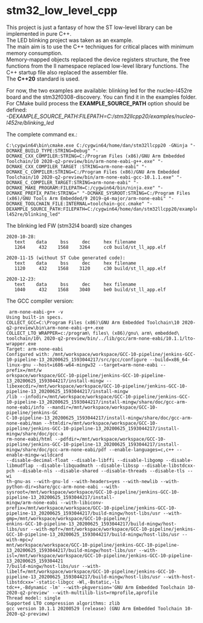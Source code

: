 # stm32_low_level_cpp

This project is just a fantasy of how the ST low-level library can be implemented in pure C++.</br>
The LED blinking project was taken as an example.</br>
The main aim is to use the C++ techniques for critical places with minimum memory consumption.</br>
Memory-mapped objects replaced the device registers structure, the free functions from the ll namespace replaced low-level library functions.
The C++ startup file also replaced the assembler file.</br>
The **C++20** standard is used.</br>

For now, the two examples are available: blinking led for the nucleo-l452re board and the stm32f0308-discovery. You can find it in the examples folder.
For CMake build process the **EXAMPLE_SOURCE_PATH** option should be defined:</br>
_-DEXAMPLE_SOURCE_PATH:FILEPATH=C:/stm32llcpp20/examples/nucleo-l452re/blinking_led_

The complete command ex.:
```
C:\cygwin64\bin\cmake.exe C:/cygwin64/home/dan/stm32llcpp20 -GNinja "-DCMAKE_BUILD_TYPE:STRING=Debug" "-DCMAKE_CXX_COMPILER:STRING=C:/Program Files (x86)/GNU Arm Embedded Toolchain/10 2020-q2-preview/bin/arm-none-eabi-g++.exe" "-DCMAKE_CXX_COMPILER_TARGET :STRING=arm-none-eabi" "-DCMAKE_C_COMPILER:STRING=C:/Program Files (x86)/GNU Arm Embedded Toolchain/10 2020-q2-preview/bin/arm-none-eabi-gcc-10.1.1.exe" "-DCMAKE_C_COMPILER_TARGET:STRING=arm-none-eabi" "-DCMAKE_MAKE_PROGRAM:FILEPATH=C:/cygwin64/bin/ninja.exe" "-DCMAKE_PREFIX_PATH:STRING=" "-DCMAKE_SYSROOT:STRING=C:/Program Files (x86)/GNU Tools Arm Embedded/9 2019-q4-major/arm-none-eabi" "-DCMAKE_TOOLCHAIN_FILE:INTERNAL=toolchain-gcc.cmake" "-DEXAMPLE_SOURCE_PATH:FILEPATH=C:/cygwin64/home/dan/stm32llcpp20/examples/nucleo-l452re/blinking_led"
```

The blinking led FW (stm32l4 board) size changes
```
2020-10-28:
   text    data     bss     dec     hex filename
   1264     432    1568    3264     cc0 build/st_ll_app.elf
```
```   
2020-11-15 (without ST Cube generated code):
   text    data     bss     dec     hex filename
   1120     432    1568    3120     c30 build/st_ll_app.elf
```
```
2020-12-23:
   text    data     bss     dec     hex filename
   1040     432    1568    3040     be0 build/st_ll_app.elf
```

The GCC compiler version:</br>
``` 
 arm-none-eabi-g++ -v
Using built-in specs.
COLLECT_GCC=C:\Program Files (x86)\GNU Arm Embedded Toolchain\10 2020-q2-preview\bin\arm-none-eabi-g++.exe
COLLECT_LTO_WRAPPER=c:/program\ files\ (x86)/gnu\ arm\ embedded\ toolchain/10\ 2020-q2-preview/bin/../lib/gcc/arm-none-eabi/10.1.1/lto-wrapper.exe
Target: arm-none-eabi
Configured with: /mnt/workspace/workspace/GCC-10-pipeline/jenkins-GCC-10-pipeline-13_20200625_1593044217/src/gcc/configure --build=x86_64-linux-gnu --host=i686-w64-mingw32 --target=arm-none-eabi --prefix=/mnt/w
orkspace/workspace/GCC-10-pipeline/jenkins-GCC-10-pipeline-13_20200625_1593044217/install-mingw --libexecdir=/mnt/workspace/workspace/GCC-10-pipeline/jenkins-GCC-10-pipeline-13_20200625_1593044217/install-mingw
/lib --infodir=/mnt/workspace/workspace/GCC-10-pipeline/jenkins-GCC-10-pipeline-13_20200625_1593044217/install-mingw/share/doc/gcc-arm-none-eabi/info --mandir=/mnt/workspace/workspace/GCC-10-pipeline/jenkins-GC
C-10-pipeline-13_20200625_1593044217/install-mingw/share/doc/gcc-arm-none-eabi/man --htmldir=/mnt/workspace/workspace/GCC-10-pipeline/jenkins-GCC-10-pipeline-13_20200625_1593044217/install-mingw/share/doc/gcc-a
rm-none-eabi/html --pdfdir=/mnt/workspace/workspace/GCC-10-pipeline/jenkins-GCC-10-pipeline-13_20200625_1593044217/install-mingw/share/doc/gcc-arm-none-eabi/pdf --enable-languages=c,c++ --enable-mingw-wildcard
--disable-decimal-float --disable-libffi --disable-libgomp --disable-libmudflap --disable-libquadmath --disable-libssp --disable-libstdcxx-pch --disable-nls --disable-shared --disable-threads --disable-tls --wi
th-gnu-as --with-gnu-ld --with-headers=yes --with-newlib --with-python-dir=share/gcc-arm-none-eabi --with-sysroot=/mnt/workspace/workspace/GCC-10-pipeline/jenkins-GCC-10-pipeline-13_20200625_1593044217/install-
mingw/arm-none-eabi --with-libiconv-prefix=/mnt/workspace/workspace/GCC-10-pipeline/jenkins-GCC-10-pipeline-13_20200625_1593044217/build-mingw/host-libs/usr --with-gmp=/mnt/workspace/workspace/GCC-10-pipeline/j
enkins-GCC-10-pipeline-13_20200625_1593044217/build-mingw/host-libs/usr --with-mpfr=/mnt/workspace/workspace/GCC-10-pipeline/jenkins-GCC-10-pipeline-13_20200625_1593044217/build-mingw/host-libs/usr --with-mpc=/
mnt/workspace/workspace/GCC-10-pipeline/jenkins-GCC-10-pipeline-13_20200625_1593044217/build-mingw/host-libs/usr --with-isl=/mnt/workspace/workspace/GCC-10-pipeline/jenkins-GCC-10-pipeline-13_20200625_159304421
7/build-mingw/host-libs/usr --with-libelf=/mnt/workspace/workspace/GCC-10-pipeline/jenkins-GCC-10-pipeline-13_20200625_1593044217/build-mingw/host-libs/usr --with-host-libstdcxx='-static-libgcc -Wl,-Bstatic,-ls
tdc++,-Bdynamic -lm' --with-pkgversion='GNU Arm Embedded Toolchain 10-2020-q2-preview' --with-multilib-list=rmprofile,aprofile
Thread model: single
Supported LTO compression algorithms: zlib
gcc version 10.1.1 20200529 (release) (GNU Arm Embedded Toolchain 10-2020-q2-preview)
```

